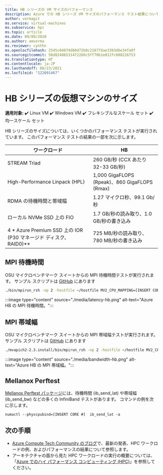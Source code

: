 ```yaml
---
title: HB シリーズの VM サイズのパフォーマンス
description: Azure での HB シリーズ VM サイズのパフォーマンス テスト結果について説明します。
author: vermagit
ms.service: virtual-machines
ms.subservice: hpc
ms.topic: article
ms.date: 09/09/2020
ms.author: amverma
ms.reviewer: cynthn
ms.openlocfilehash: 2545c04074d60d72b0c21877dae3393d6e34fa0f
ms.sourcegitcommit: 58d82486531472268c5ff70b1e012fc008226753
ms.translationtype: HT
ms.contentlocale: ja-JP
ms.lasthandoff: 08/23/2021
ms.locfileid: "122691467"
---
```

# <a name="hb-series-virtual-machine-sizes"></a>HB シリーズの仮想マシンのサイズ

**適用対象:** :heavy_check_mark: Linux VM :heavy_check_mark: Windows VM :heavy_check_mark: フレキシブルなスケール セット :heavy_check_mark: 均一スケール セット

HB シリーズのサイズについては、いくつかのパフォーマンス テストが実行されています。 このパフォーマンス テストの結果の一部を次に示します。

| ワークロード                                        | HB                    |
|-------------------------------------------------|-----------------------|
| STREAM Triad                                    | 260 GB/秒 (CCX あたり 32-33 GB/秒)  |
| High-Performance Linpack (HPL)                  | 1,000 GigaFLOPS (Rpeak)、860 GigaFLOPS (Rmax) |
| RDMA の待機時間と帯域幅                        | 1.27 マイクロ秒、99.1 Gb/秒   |
| ローカル NVMe SSD 上の FIO                           | 1.7 GB/秒の読み取り、1.0 GB/秒の書き込み      |  
| 4 * Azure Premium SSD 上の IOR (P30 マネージド ディスク、RAID0)**  | 725 MB/秒の読み取り、780 MB/秒の書き込み   |


## <a name="mpi-latency"></a>MPI 待機時間

OSU マイクロベンチマーク スイートからの MPI 待機時間テストが実行されます。 サンプル スクリプトは [GitHub](https://github.com/Azure/azhpc-images/blob/04ddb645314a6b2b02e9edb1ea52f079241f1297/tests/run-tests.sh) にあります

```bash
./bin/mpirun_rsh -np 2 -hostfile ~/hostfile MV2_CPU_MAPPING=[INSERT CORE #] ./osu_latency 
```

:::image type="content" source="./media/latency-hb.png" alt-text="Azure HB の MPI 待機時間。":::

## <a name="mpi-bandwidth"></a>MPI 帯域幅

OSU マイクロベンチマーク スイートからの MPI 帯域幅テストが実行されます。 サンプル スクリプトは [GitHub](https://github.com/Azure/azhpc-images/blob/04ddb645314a6b2b02e9edb1ea52f079241f1297/tests/run-tests.sh) にあります

```bash
./mvapich2-2.3.install/bin/mpirun_rsh -np 2 -hostfile ~/hostfile MV2_CPU_MAPPING=[INSERT CORE #] ./mvapich2-2.3/osu_benchmarks/mpi/pt2pt/osu_bw
```

:::image type="content" source="./media/bandwidth-hb.png" alt-text="Azure HB の MPI 帯域幅。":::


## <a name="mellanox-perftest"></a>Mellanox Perftest

[Mellanox Perftest パッケージ](https://community.mellanox.com/s/article/perftest-package)には、待機時間 (ib_send_lat) や帯域幅 (ib_send_bw) などの多くの InfiniBand テストがあります。 コマンドの例を次に示します。

```console
numactl --physcpubind=[INSERT CORE #]  ib_send_lat -a
```

## <a name="next-steps"></a>次の手順

- [Azure Compute Tech Community のブログ](https://techcommunity.microsoft.com/t5/azure-compute/bg-p/AzureCompute)で、最新の発表、HPC ワークロードの例、およびパフォーマンスの結果について参照します。
- アーキテクチャの面から見た HPC ワークロードの実行の概要については、「[Azure でのハイ パフォーマンス コンピューティング (HPC)](/azure/architecture/topics/high-performance-computing/)」を参照してください。
